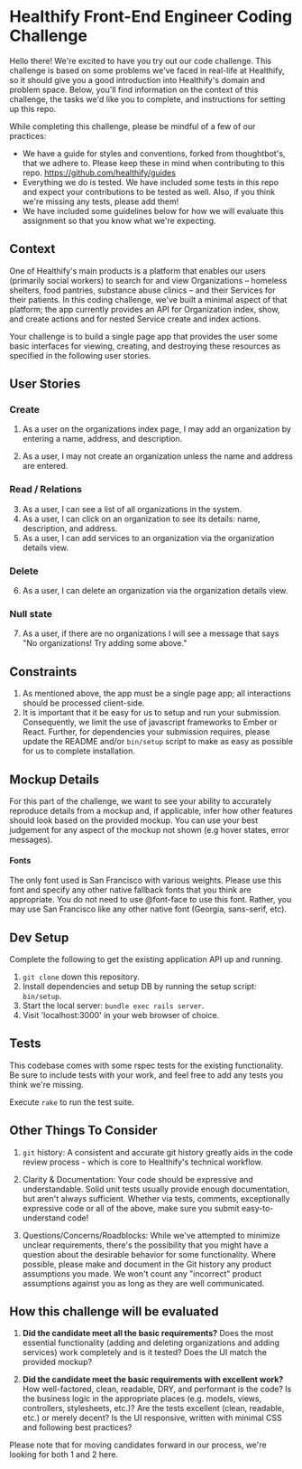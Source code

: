 Healthify Front-End Engineer Coding Challenge
=============================================

Hello there! We're excited to have you try out our code challenge. This challenge is based on some
problems we've faced in real-life at Healthify, so it should give you a good introduction into Healthify's
domain and problem space. Below, you'll find information on the context of this challenge, the tasks we'd like
you to complete, and instructions for setting up this repo.

While completing this challenge, please be mindful of a few of our practices:

* We have a guide for styles and conventions, forked from thoughtbot's, that we adhere to. Please keep these in mind
when contributing to this repo. https://github.com/healthify/guides
* Everything we do is tested. We have included some tests in this repo and expect your contributions to be tested
as well. Also, if you think we're missing any tests, please add them!
* We have included some guidelines below for how we will evaluate this assignment so that you know what we're
expecting.

## Context
One of Healthify's main products is a platform that enables our users (primarily social workers)
to search for and view Organizations  – homeless shelters, food pantries,
substance abuse clinics – and their Services for their patients. In this coding challenge, we've
built a minimal aspect of that platform; the app currently provides an API for Organization
index, show, and create actions and for nested Service create and index actions.

Your challenge is to build a single page app that provides the user some basic
interfaces for viewing, creating, and destroying these resources as specified in the
following user stories.

## User Stories

### Create
1. As a user on the organizations index page, I may add an organization
by entering a name, address, and description.

2. As a user, I may not create an organization unless 
the name and address are entered.

### Read / Relations
3. As a user, I can see a list of all organizations in the system.
4. As a user, I can click on an organization to see its details: name, description, and address.
5. As a user, I can add services to an organization via the organization details view.

### Delete
6. As a user, I can delete an organization via the organization details view.

### Null state
7. As a user, if there are no organizations I will see a message that says "No organizations! Try adding some above."

## Constraints

1. As mentioned above, the app must be a single page app; all interactions should be processed client-side.
2. It is important that it be easy for us to setup and run your submission. Consequently, we limit the use
of javascript frameworks to Ember or React. Further, for dependencies your submission requires, please update
the README and/or `bin/setup` script to make as easy as possible for us to complete installation.

## Mockup Details
For this part of the challenge, we want to see your ability to accurately
reproduce details from a mockup and, if applicable, infer how other features should look based on the
provided mockup. You can use your best judgement for any aspect of the mockup not shown
(e.g hover states, error messages).

#### Fonts
The only font used is San Francisco with various weights. Please use this font
and specify any other native fallback fonts that you think are appropriate. You do not need
to use @font-face to use this font. Rather, you may use San Francisco like any other native
font (Georgia, sans-serif, etc).

## Dev Setup
Complete the following to get the existing application API up and running.

1. `git clone` down this repository.
2. Install dependencies and setup DB by running the setup script: `bin/setup`.
3. Start the local server: `bundle exec rails server`.
4. Visit 'localhost:3000' in your web browser of choice.

## Tests
This codebase comes with some rspec tests for the existing functionality. Be sure to include tests with your work,
and feel free to add any tests you think we're missing.

Execute `rake` to run the test suite.

## Other Things To Consider
1. `git` history: A consistent and accurate git history greatly aids in the code review process -
which is core to Healthify's technical workflow.

2. Clarity & Documentation: Your code should be expressive and understandable. Solid unit tests usually
provide enough documentation, but aren't always sufficient. Whether via tests, comments, exceptionally
expressive code or all of the above, make sure you submit easy-to-understand code!

3. Questions/Concerns/Roadblocks: While we've attempted to minimize unclear requirements, there's the
possibility that you might have a question about the desirable behavior for some functionality. Where possible,
please make and document in the Git history any product assumptions you made. We won't count any "incorrect"
product assumptions against you as long as they are well communicated.

## How this challenge will be evaluated

1. **Did the candidate meet all the basic requirements?** Does the most essential functionality
(adding and deleting organizations and adding services) work completely and is it tested?
Does the UI match the provided mockup?

2. **Did the candidate meet the basic requirements with excellent work?** How
well-factored, clean, readable, DRY, and performant is the code? Is the business logic in the appropriate
places (e.g. models, views, controllers, stylesheets, etc.)? Are the tests
excellent (clean, readable, etc.) or merely decent? Is the UI responsive, written with minimal CSS and
following best practices?

Please note that for moving candidates forward in our process, we're looking for both 1 and 2 here.
